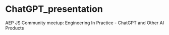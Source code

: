 # ChatGPT_presentation
AEP JS Community meetup: Engineering In Practice - ChatGPT and Other AI Products
